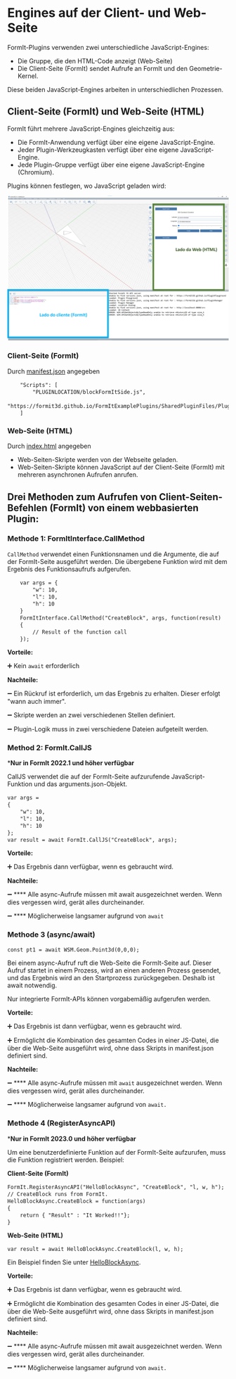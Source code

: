 # Engines auf der Client- und Web-Seite

FormIt-Plugins verwenden zwei unterschiedliche JavaScript-Engines:

* Die Gruppe, die den HTML-Code anzeigt (Web-Seite)
* Die Client-Seite (FormIt) sendet Aufrufe an FormIt und den Geometrie-Kernel.

Diese beiden JavaScript-Engines arbeiten in unterschiedlichen Prozessen.

## **Client-Seite (FormIt) und Web-Seite (HTML)**

FormIt führt mehrere JavaScript-Engines gleichzeitig aus:

* Die FormIt-Anwendung verfügt über eine eigene JavaScript-Engine.
* Jeder Plugin-Werkzeugkasten verfügt über eine eigene JavaScript-Engine.
* Jede Plugin-Gruppe verfügt über eine eigene JavaScript-Engine (Chromium).

Plugins können festlegen, wo JavaScript geladen wird:

![](../../../.gitbook/assets/d14.png)

### Client-Seite (FormIt)

Durch [manifest.json](https://github.com/FormIt3D/FormItExamplePlugins/blob/master/HelloBlockAsync/v23\_0/manifest.json#L8) angegeben

```
    "Scripts": [
        "PLUGINLOCATION/blockFormItSide.js",
        "https://formit3d.github.io/FormItExamplePlugins/SharedPluginFiles/PluginUtils18_0.js"
    ]
```

### Web-Seite (HTML)

Durch [index.html](https://github.com/FormIt3D/FormItExamplePlugins/blob/master/HelloBlockAsync/v23\_0/index.html#L7) angegeben

* Web-Seiten-Skripte werden von der Webseite geladen.
* Web-Seiten-Skripte können JavaScript auf der Client-Seite (FormIt) mit mehreren asynchronen Aufrufen anrufen.

## Drei Methoden zum Aufrufen von Client-Seiten-Befehlen (FormIt) von einem webbasierten Plugin:

### Methode 1: FormItInterface.CallMethod

`CallMethod` verwendet einen Funktionsnamen und die Argumente, die auf der FormIt-Seite ausgeführt werden. Die übergebene Funktion wird mit dem Ergebnis des Funktionsaufrufs aufgerufen.

```
    var args = {
        "w": 10,
        "l": 10,
        "h": 10
    }
    FormItInterface.CallMethod("CreateBlock", args, function(result)
    {
        // Result of the function call
    });
```

**Vorteile:**

➕ Kein `await` erforderlich

**Nachteile:**

➖ Ein Rückruf ist erforderlich, um das Ergebnis zu erhalten. Dieser erfolgt "wann auch immer".

➖ Skripte werden an zwei verschiedenen Stellen definiert.

➖ Plugin-Logik muss in zwei verschiedene Dateien aufgeteilt werden.

### **Method 2: FormIt.CallJS**

***Nur in FormIt 2022.1 und höher verfügbar**

CallJS verwendet die auf der FormIt-Seite aufzurufende JavaScript-Funktion und das arguments.json-Objekt.

```
var args =
{
    "w": 10,
    "l": 10,
    "h": 10
};
var result = await FormIt.CallJS("CreateBlock", args);
```

**Vorteile:**

➕ Das Ergebnis dann verfügbar, wenn es gebraucht wird.

**Nachteile:**

➖ **** Alle async-Aufrufe müssen mit await ausgezeichnet werden. Wenn dies vergessen wird, gerät alles durcheinander.

➖ **** Möglicherweise langsamer aufgrund von `await`

### **Methode 3 (async/await)**

```
const pt1 = await WSM.Geom.Point3d(0,0,0);
```

Bei einem async-Aufruf ruft die Web-Seite die FormIt-Seite auf. Dieser Aufruf startet in einem Prozess, wird an einen anderen Prozess gesendet, und das Ergebnis wird an den Startprozess zurückgegeben. Deshalb ist await notwendig.

Nur integrierte FormIt-APIs können vorgabemäßig aufgerufen werden.

**Vorteile:**

➕ Das Ergebnis ist dann verfügbar, wenn es gebraucht wird.

➕ Ermöglicht die Kombination des gesamten Codes in einer JS-Datei, die über die Web-Seite ausgeführt wird, ohne dass Skripts in manifest.json definiert sind.

**Nachteile:**

➖ **** Alle async-Aufrufe müssen mit `await` ausgezeichnet werden. Wenn dies vergessen wird, gerät alles durcheinander.

➖ **** Möglicherweise langsamer aufgrund von `await.`

### Methode 4 (RegisterAsyncAPI)

***Nur in FormIt 2023.0 und höher verfügbar**

Um eine benutzerdefinierte Funktion auf der FormIt-Seite aufzurufen, muss die Funktion registriert werden. Beispiel:

**Client-Seite (FormIt)**

```
FormIt.RegisterAsyncAPI("HelloBlockAsync", "CreateBlock", "l, w, h");
// CreateBlock runs from FormIt.
HelloBlockAsync.CreateBlock = function(args)
{
    return { "Result" : "It Worked!!"};
}
```

**Web-Seite (HTML)**

```
var result = await HelloBlockAsync.CreateBlock(l, w, h);
```

Ein Beispiel finden Sie unter [HelloBlockAsync](https://github.com/FormIt3D/FormItExamplePlugins/tree/master/HelloBlockAsync/v23\_0).

**Vorteile:**

➕ Das Ergebnis ist dann verfügbar, wenn es gebraucht wird.

➕ Ermöglicht die Kombination des gesamten Codes in einer JS-Datei, die über die Web-Seite ausgeführt wird, ohne dass Skripts in manifest.json definiert sind.

**Nachteile:**

➖ **** Alle async-Aufrufe müssen mit await ausgezeichnet werden. Wenn dies vergessen wird, gerät alles durcheinander.

➖ **** Möglicherweise langsamer aufgrund von `await.`

##
